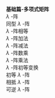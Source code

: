 **基础篇-多项式矩阵**  
 $\lambda$ -阵  
同型 $\lambda$ -阵  
 $\lambda$ -阵相等  
 $\lambda$ -阵加法  
 $\lambda$ -阵减法  
 $\lambda$ -阵数乘  
 $\lambda$ -阵乘法  
 $\lambda$ -阵初等变换  
初等 $\lambda$ -阵  
相抵 $\lambda$ -阵  
可逆 $\lambda$ -阵  

